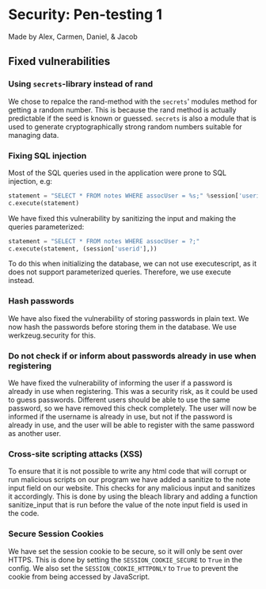# Security: Pen-testing 1

Made by Alex, Carmen, Daniel, & Jacob

## Fixed vulnerabilities

### Using `secrets`-library instead of rand

We chose to repalce the rand-method with the `secrets`' modules method for getting a random number. This is because the rand method is actually predictable if the seed is known or guessed. `secrets` is also a module that is used to generate cryptographically strong random numbers suitable for managing data.

### Fixing SQL injection

Most of the SQL queries used in the application were prone to SQL injection, e.g:

```python
statement = "SELECT * FROM notes WHERE assocUser = %s;" %session['userid']
c.execute(statement)
```

We have fixed this vulnerability by sanitizing the input and making the queries parameterized:

```python
statement = "SELECT * FROM notes WHERE assocUser = ?;"
c.execute(statement, (session['userid'],))
```

To do this when initializing the database, we can not use executescript, as it does not support parameterized queries. Therefore, we use execute instead.


### Hash passwords

We have also fixed the vulnerability of storing passwords in plain text. We now hash the passwords before storing them in the database. We use werkzeug.security for this.

### Do not check if or inform about passwords already in use when registering

We have fixed the vulnerability of informing the user if a password is already in use when registering. This was a security risk, as it could be used to guess passwords.
Different users should be able to use the same password, so we have removed this check completely. The user will now be informed if the username is already in use, but not if the password is already in use, and the user will be able to register with the same password as another user. 


### Cross-site scripting attacks (XSS)

To ensure that it is not possible to write any html code that will corrupt or run malicious scripts on our program we have added a sanitize to the note input field on our website. This checks for any malicious input and sanitizes it accordingly. This is done by using the bleach library and adding a function sanitize_input that is run before the value of the note input field is used in the code.

### Secure Session Cookies 

We have set the session cookie to be secure, so it will only be sent over HTTPS. This is done by setting the `SESSION_COOKIE_SECURE` to `True` in the config.
We also set the `SESSION_COOKIE_HTTPONLY` to `True` to prevent the cookie from being accessed by JavaScript.

